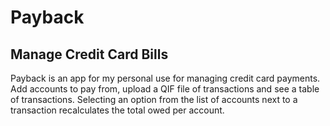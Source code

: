 
# Payback

## Manage Credit Card Bills
Payback is an app for my personal use for managing credit card payments.  Add accounts to pay from, upload a QIF file of transactions and see a table of transactions.  Selecting an option from the list of accounts next to a transaction recalculates the total owed per account.

